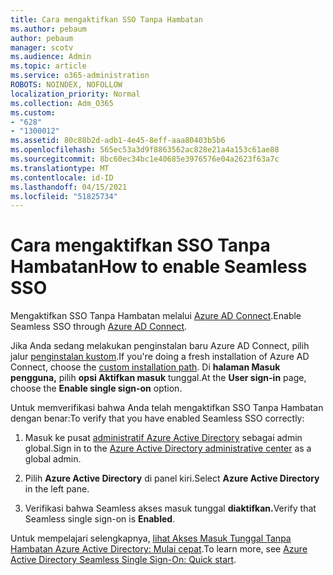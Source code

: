 ```yaml
---
title: Cara mengaktifkan SSO Tanpa Hambatan
ms.author: pebaum
author: pebaum
manager: scotv
ms.audience: Admin
ms.topic: article
ms.service: o365-administration
ROBOTS: NOINDEX, NOFOLLOW
localization_priority: Normal
ms.collection: Adm_O365
ms.custom:
- "628"
- "1300012"
ms.assetid: 80c88b2d-adb1-4e45-8eff-aaa80403b5b6
ms.openlocfilehash: 565ec53a3d9f8863562ac828e21a4a153c61ae88
ms.sourcegitcommit: 8bc60ec34bc1e40685e3976576e04a2623f63a7c
ms.translationtype: MT
ms.contentlocale: id-ID
ms.lasthandoff: 04/15/2021
ms.locfileid: "51825734"
---
```

# <a name="how-to-enable-seamless-sso"></a><span data-ttu-id="a904f-102">Cara mengaktifkan SSO Tanpa Hambatan</span><span class="sxs-lookup"><span data-stu-id="a904f-102">How to enable Seamless SSO</span></span>

<span data-ttu-id="a904f-103">Mengaktifkan SSO Tanpa Hambatan melalui [Azure AD Connect](https://docs.microsoft.com/azure/active-directory/connect/active-directory-aadconnect).</span><span class="sxs-lookup"><span data-stu-id="a904f-103">Enable Seamless SSO through [Azure AD Connect](https://docs.microsoft.com/azure/active-directory/connect/active-directory-aadconnect).</span></span>
  
<span data-ttu-id="a904f-104">Jika Anda sedang melakukan penginstalan baru Azure AD Connect, pilih jalur [penginstalan kustom](https://docs.microsoft.com/azure/active-directory/connect/active-directory-aadconnect-get-started-custom).</span><span class="sxs-lookup"><span data-stu-id="a904f-104">If you're doing a fresh installation of Azure AD Connect, choose the [custom installation path](https://docs.microsoft.com/azure/active-directory/connect/active-directory-aadconnect-get-started-custom).</span></span> <span data-ttu-id="a904f-105">Di **halaman Masuk pengguna,** pilih **opsi Aktifkan masuk** tunggal.</span><span class="sxs-lookup"><span data-stu-id="a904f-105">At the **User sign-in** page, choose the **Enable single sign-on** option.</span></span>
  
<span data-ttu-id="a904f-106">Untuk memverifikasi bahwa Anda telah mengaktifkan SSO Tanpa Hambatan dengan benar:</span><span class="sxs-lookup"><span data-stu-id="a904f-106">To verify that you have enabled Seamless SSO correctly:</span></span>
  
1. <span data-ttu-id="a904f-107">Masuk ke pusat [administratif Azure Active Directory](https://aad.portal.azure.com) sebagai admin global.</span><span class="sxs-lookup"><span data-stu-id="a904f-107">Sign in to the [Azure Active Directory administrative center](https://aad.portal.azure.com) as a global admin.</span></span>

2. <span data-ttu-id="a904f-108">Pilih **Azure Active Directory** di panel kiri.</span><span class="sxs-lookup"><span data-stu-id="a904f-108">Select **Azure Active Directory** in the left pane.</span></span>

3. <span data-ttu-id="a904f-109">Verifikasi bahwa Seamless akses masuk tunggal **diaktifkan.**</span><span class="sxs-lookup"><span data-stu-id="a904f-109">Verify that Seamless single sign-on is **Enabled**.</span></span>

<span data-ttu-id="a904f-110">Untuk mempelajari selengkapnya, [lihat Akses Masuk Tunggal Tanpa Hambatan Azure Active Directory: Mulai cepat](https://docs.microsoft.com/azure/active-directory/connect/active-directory-aadconnect-sso-quick-start).</span><span class="sxs-lookup"><span data-stu-id="a904f-110">To learn more, see [Azure Active Directory Seamless Single Sign-On: Quick start](https://docs.microsoft.com/azure/active-directory/connect/active-directory-aadconnect-sso-quick-start).</span></span>
  